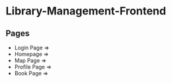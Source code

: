 # Library-Management-Frontend

## Pages
- Login Page =>
- Homepage =>
- Map Page =>
- Profile Page =>
- Book Page =>
